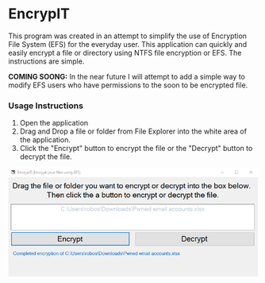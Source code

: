 # EncrypIT
This program was created in an attempt to simplify the use of Encryption File System (EFS) for the everyday user. This application can quickly and easily encrypt a file or directory using NTFS file encryption or EFS. The instructions are simple.

__COMING SOONG:__ In the near future I will attempt to add a simple way to modify EFS users who have permissions to the soon to be encrypted file.

### Usage Instructions
1. Open the application
2. Drag and Drop a file or folder from File Explorer into the white area of the application.
3. Click the "Encrypt" button to encrypt the file or the "Decrypt" button to decrypt the file.

![EncrypIT Application](https://github.com/OsbornePro/EncrypIT/raw/main/EncrypIT/EncrypIT.png)
